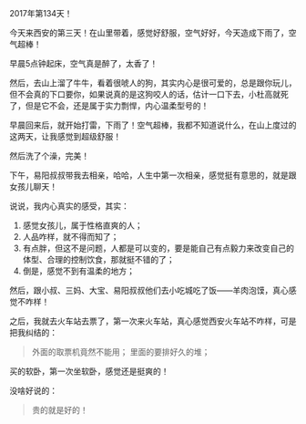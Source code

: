 2017年第134天！

今天来西安的第三天！在山里带着，感觉好舒服，空气好好，今天造成下雨了，空气超棒！

早晨5点钟起床，空气真是醉了，太香了！

然后，去山上溜了牛牛，看着很唬人的狗，其实内心是很可爱的，总是跟你玩儿，但不会真的下口要你，如果说真的是这狗咬人的话，估计一口下去，小杜高就死了，但是它不会，还是属于实力剽悍，内心温柔型号的！

早晨回来后，就开始打雷，下雨了！空气超棒，我都不知道说什么，在山上度过的这两天，让我感觉到超级舒服！

然后洗了个澡，完美！

下午，易阳叔叔带我去相亲，哈哈，人生中第一次相亲，感觉挺有意思的，就是跟女孩儿聊天！

说说，我内心真实的感受，其实：

1. 感觉女孩儿，属于性格直爽的人；
2. 人品咋样，就不得而知了；
3. 有点胖，但这不是问题，人都是可以变的，要是能自己有点毅力来改变自己的体型、合理的控制饮食，那就挺不错的了；
4. 倒是，感觉不到有温柔的地方；

然后，跟小叔、三妈、大宝、易阳叔叔他们去小吃城吃了饭——羊肉泡馍，真心感觉不咋样！

之后，我就去火车站去票了，第一次来火车站，真心感觉西安火车站不咋样，可是把我纠结的：

> 外面的取票机竟然不能用；
> 里面的要排好久的堆；

买的软卧，第一次坐软卧，感觉还是挺爽的！

没啥好说的：

> 贵的就是好的！




